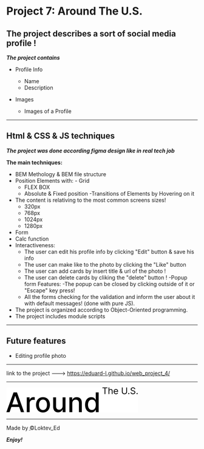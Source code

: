 # Project 7: Around The U.S.

## The project describes a sort of social media profile !

**_The project contains_**

- Profile Info

  - Name
  - Description

- Images
  - Images of a Profile

---

## Html & CSS & JS techniques

**_The project was done according figma design like in real tech job_**

**The main techniques:**

- BEM Methology & BEM file structure
- Position Elements with: - Grid
  - FLEX BOX
  - Absolute & Fixed position
    -Transitions of Elements by Hovering on it
- The content is relativing to the most common screens sizes!
  - 320px
  - 768px
  - 1024px
  - 1280px
- Form
- Calc function
- Interactiveness:
  - The user can edit his profile info by clicking "Edit" button & save his info 
  - The user can make like to the photo by clicking the "Like" button
  - The user can add cards by insert title & url of the photo !
  - The user can delete cards by cliking the "delete" button ! 
-Popup form Features:
  -The popup can be closed by clicking outside of it or "Escape" key press! 
  - All the forms checking for the validation and inform the  user about it with default messages! (done with pure JS).
-  The project is organized according to Object-Oriented programming.
- The project includes module scripts

---

## Future features
- Editing profile photo


---

link to the project ---> https://eduard-l.github.io/web_project_4/

---

![Practicum Logo](./images/readme_logo.svg)

---

Made by ֲ©Loktev_Ed

**_Enjoy!_**
